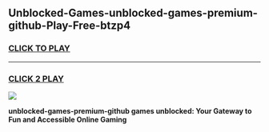 
## Unblocked-Games-unblocked-games-premium-github-Play-Free-btzp4
<h3>
<a href="https://premium76.site?title=unblocked-games-premium-github&ref=09A">CLICK TO PLAY</a></h3>
<hr>

<h3>
<a href="https://premium76.site?title=unblocked-games-premium-github&ref=09A">CLICK 2 PLAY</a>
  
</h3>

<a href="https://premium76.site?title=unblocked-games-premium-github&ref=09A"><img src="https://clearcache.store/games.png"></a>


**unblocked-games-premium-github games unblocked: Your Gateway to Fun and Accessible Online Gaming**
